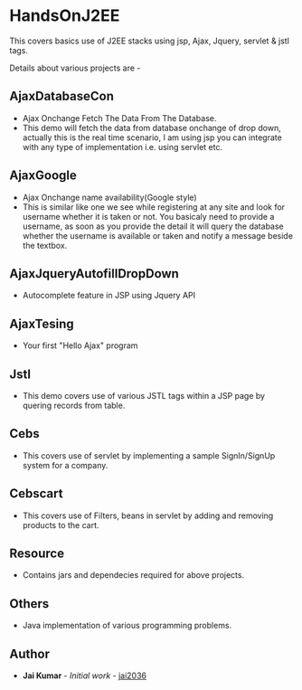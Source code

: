 # HandsOnJ2EE
This covers basics use of J2EE stacks using jsp, Ajax, Jquery, servlet & jstl tags.

Details about various projects are - 

## AjaxDatabaseCon
 * Ajax Onchange Fetch The Data From The Database. 
 * This demo will fetch the data from database onchange of drop down, actually this is the real time scenario,
   I am using jsp you can integrate with any type of implementation i.e. using servlet etc. 
   
## AjaxGoogle
 * Ajax Onchange name availability(Google style)
 * This is similar like one we see while registering at any site and look for username whether it is taken or not. You basicaly 
   need to provide a username, as soon as you provide the detail it will query the database whether the username is available
   or taken and notify a message beside the textbox.

## AjaxJqueryAutofillDropDown
 * Autocomplete feature in JSP using Jquery API

## AjaxTesing
 * Your first "Hello Ajax" program 

## Jstl
 * This demo covers use of various JSTL tags within a JSP page by quering records from table.

## Cebs
 * This covers use of servlet by implementing a sample SignIn/SignUp system for a company.

## Cebscart
 * This covers use of Filters, beans in servlet by adding and removing products to the cart.
 
## Resource
 * Contains jars and dependecies required for above projects.
 
## Others
 * Java implementation of various programming problems. 
 
## Author

* **Jai Kumar** - *Initial work* - [jai2036](https://github.com/jai2036)
